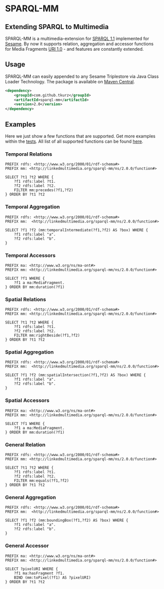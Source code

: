 # SPARQL-MM
## Extending SPARQL to Multimedia

SPARQL-MM is a multimedia-extension for [SPARQL 1.1](http://www.w3.org/TR/sparql11-query/) implemented for [Sesame](http://www.openrdf.org/).
By now it supports relation, aggregation and accessor functions for Media Fragments [URI 1.0](http://www.w3.org/TR/media-frags/) - and features
are constantly extended.

## Usage
SPARQL-MM can easily appended to any Sesame Triplestore via Java Class Loader Technology. The package is available on
[Maven Central](http://search.maven.org/#artifactdetails%7Ccom.github.tkurz%7Csparql-mm%7C1.0%7Cjar).

```XML
<dependency>
    <groupId>com.github.tkurz</groupId>
    <artifactId>sparql-mm</artifactId>
    <version>2.0</version>
</dependency>
```

## Examples
Here we just show a few functions that are supported. Get more examples within the [tests](https://github.com/tkurz/sparql-mm/blob/master/src/test/java/com/github/tkurz/sparqlmm).
All list of all supported functions can be found [here](https://github.com/tkurz/sparql-mm/blob/sparql-mm/master/ns/2.0.0/function/index.md).

### Temporal Relations

```SPARQL
PREFIX rdfs: <http://www.w3.org/2000/01/rdf-schema#>
PREFIX mm: <http://linkedmultimedia.org/sparql-mm/ns/2.0.0/function#>

SELECT ?t1 ?t2 WHERE {
    ?f1 rdfs:label ?t1.
    ?f2 rdfs:label ?t2.
    FILTER mm:precedes(?f1,?f2)
} ORDER BY ?t1 ?t2
```

### Temporal Aggregation

```SPARQL
PREFIX rdfs: <http://www.w3.org/2000/01/rdf-schema#>
PREFIX mm:  <http://linkedmultimedia.org/sparql-mm/ns/2.0.0/function#>

SELECT ?f1 ?f2 (mm:temporalIntermediate(?f1,?f2) AS ?box) WHERE {
    ?f1 rdfs:label "a".
    ?f2 rdfs:label "b".
}
```

### Temporal Accessors

```SPARQL
PREFIX ma: <http://www.w3.org/ns/ma-ont#>
PREFIX mm: <http://linkedmultimedia.org/sparql-mm/ns/2.0.0/function#>

SELECT ?f1 WHERE {
    ?f1 a ma:MediaFragment.
} ORDER BY mm:duration(?f1)
```

### Spatial Relations

```SPARQL
PREFIX rdfs: <http://www.w3.org/2000/01/rdf-schema#>
PREFIX mm: <http://linkedmultimedia.org/sparql-mm/ns/2.0.0/function#>

SELECT ?t1 ?t2 WHERE {
    ?f1 rdfs:label ?t1.
    ?f2 rdfs:label ?t2.
    FILTER mm:rightBeside(?f1,?f2)
} ORDER BY ?t1 ?t2
```

### Spatial Aggregation

```SPARQL
PREFIX rdfs: <http://www.w3.org/2000/01/rdf-schema#>
PREFIX mm:  <http://linkedmultimedia.org/sparql-mm/ns/2.0.0/function#>

SELECT ?f1 ?f2 (mm:spatialIntersection(?f1,?f2) AS ?box) WHERE {
    ?f1 rdfs:label "a".
    ?f2 rdfs:label "b".
}
```

### Spatial Accessors

```SPARQL
PREFIX ma: <http://www.w3.org/ns/ma-ont#>
PREFIX mm: <http://linkedmultimedia.org/sparql-mm/ns/2.0.0/function#>

SELECT ?f1 WHERE {
    ?f1 a ma:MediaFragment.
} ORDER BY mm:duration(?f1)
```

### General Relation

```SPARQL
PREFIX rdfs: <http://www.w3.org/2000/01/rdf-schema#>
PREFIX mm: <http://linkedmultimedia.org/sparql-mm/ns/2.0.0/function#>

SELECT ?t1 ?t2 WHERE {
    ?f1 rdfs:label ?t1.
    ?f2 rdfs:label ?t2.
    FILTER mm:equals(?f1,?f2)
} ORDER BY ?t1 ?t2
```

### General Aggregation

```SPARQL
PREFIX rdfs: <http://www.w3.org/2000/01/rdf-schema#>
PREFIX mm:  <http://linkedmultimedia.org/sparql-mm/ns/2.0.0/function#>

SELECT ?f1 ?f2 (mm:boundingBox(?f1,?f2) AS ?box) WHERE {
    ?f1 rdfs:label "a".
    ?f2 rdfs:label "b".
}
```

### General Accessor

```SPARQL
PREFIX ma: <http://www.w3.org/ns/ma-ont#>
PREFIX mm: <http://linkedmultimedia.org/sparql-mm/ns/2.0.0/function#>

SELECT ?pixelURI WHERE {
    ?f1 ma:hasFragment ?f1.
    BIND (mm:toPixel(?f1) AS ?pixelURI)
} ORDER BY ?t1 ?t2
```